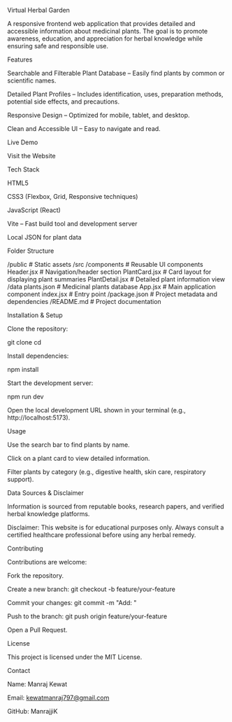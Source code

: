 Virtual Herbal Garden

A responsive frontend web application that provides detailed and accessible information about medicinal plants. The goal is to promote awareness, education, and appreciation for herbal knowledge while ensuring safe and responsible use.

Features

Searchable and Filterable Plant Database – Easily find plants by common or scientific names.

Detailed Plant Profiles – Includes identification, uses, preparation methods, potential side effects, and precautions.

Responsive Design – Optimized for mobile, tablet, and desktop.

Clean and Accessible UI – Easy to navigate and read.

Live Demo

Visit the Website

Tech Stack

HTML5

CSS3 (Flexbox, Grid, Responsive techniques)

JavaScript (React)

Vite – Fast build tool and development server

Local JSON for plant data

Folder Structure

/public              # Static assets
/src
  /components        # Reusable UI components
    Header.jsx       # Navigation/header section
    PlantCard.jsx    # Card layout for displaying plant summaries
    PlantDetail.jsx  # Detailed plant information view
  /data
    plants.json      # Medicinal plants database
  App.jsx            # Main application component
  index.jsx          # Entry point
/package.json        # Project metadata and dependencies
/README.md           # Project documentation

Installation & Setup

Clone the repository:

git clone <your-repo-url>
cd <repo-folder>

Install dependencies:

npm install

Start the development server:

npm run dev

Open the local development URL shown in your terminal (e.g., http://localhost:5173).

Usage

Use the search bar to find plants by name.

Click on a plant card to view detailed information.

Filter plants by category (e.g., digestive health, skin care, respiratory support).

Data Sources & Disclaimer

Information is sourced from reputable books, research papers, and verified herbal knowledge platforms.

Disclaimer: This website is for educational purposes only. Always consult a certified healthcare professional before using any herbal remedy.

Contributing

Contributions are welcome:

Fork the repository.

Create a new branch: git checkout -b feature/your-feature

Commit your changes: git commit -m "Add: <short message>"

Push to the branch: git push origin feature/your-feature

Open a Pull Request.

License

This project is licensed under the MIT License.

Contact

Name: Manraj Kewat

Email: kewatmanraj797@gmail.com

GitHub: ManrajjiK
